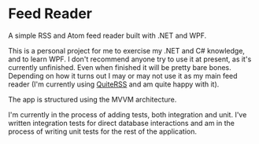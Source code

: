 # Feed Reader

A simple RSS and Atom feed reader built with .NET and WPF.

This is a personal project for me to exercise my .NET and C# knowledge, and to learn WPF. I don't recommend anyone try to use it at present, as it's currently unfinished. Even when finished it will be pretty bare bones. Depending on how it turns out I may or may not use it as my main feed reader (I'm currently using [QuiteRSS](https://quiterss.org/) and am quite happy with it).

The app is structured using the MVVM architecture.

I'm currently in the process of adding tests, both integration and unit. I've written integration tests for direct database interactions and am in the process of writing unit tests for the rest of the application.
